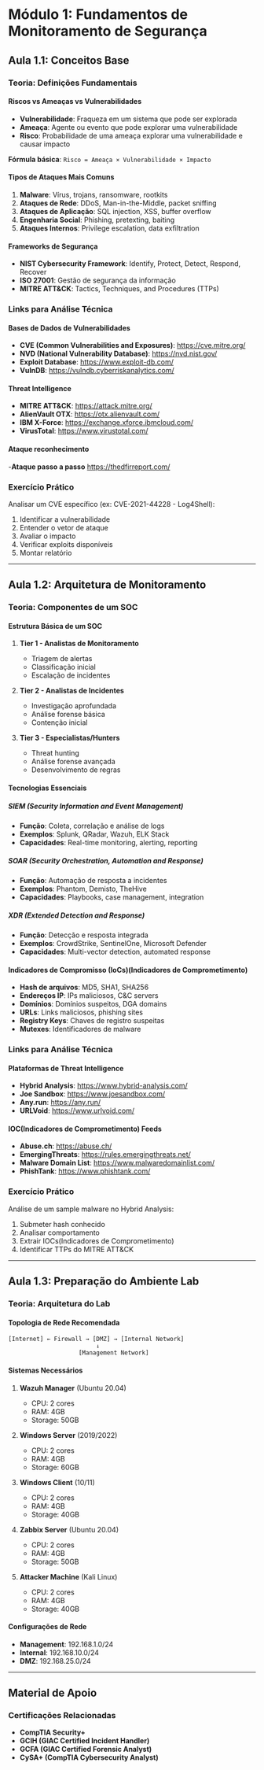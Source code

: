 # Módulo 1: Fundamentos de Monitoramento de Segurança

## Aula 1.1: Conceitos Base

### Teoria: Definições Fundamentais

#### Riscos vs Ameaças vs Vulnerabilidades
- **Vulnerabilidade**: Fraqueza em um sistema que pode ser explorada
- **Ameaça**: Agente ou evento que pode explorar uma vulnerabilidade
- **Risco**: Probabilidade de uma ameaça explorar uma vulnerabilidade e causar impacto

**Fórmula básica**: `Risco = Ameaça × Vulnerabilidade × Impacto`

#### Tipos de Ataques Mais Comuns
1. **Malware**: Vírus, trojans, ransomware, rootkits
2. **Ataques de Rede**: DDoS, Man-in-the-Middle, packet sniffing
3. **Ataques de Aplicação**: SQL injection, XSS, buffer overflow
4. **Engenharia Social**: Phishing, pretexting, baiting
5. **Ataques Internos**: Privilege escalation, data exfiltration

#### Frameworks de Segurança
- **NIST Cybersecurity Framework**: Identify, Protect, Detect, Respond, Recover
- **ISO 27001**: Gestão de segurança da informação
- **MITRE ATT&CK**: Tactics, Techniques, and Procedures (TTPs)

### Links para Análise Técnica

#### Bases de Dados de Vulnerabilidades
- **CVE (Common Vulnerabilities and Exposures)**: https://cve.mitre.org/
- **NVD (National Vulnerability Database)**: https://nvd.nist.gov/
- **Exploit Database**: https://www.exploit-db.com/
- **VulnDB**: https://vulndb.cyberriskanalytics.com/

#### Threat Intelligence
- **MITRE ATT&CK**: https://attack.mitre.org/
- **AlienVault OTX**: https://otx.alienvault.com/
- **IBM X-Force**: https://exchange.xforce.ibmcloud.com/
- **VirusTotal**: https://www.virustotal.com/

#### Ataque reconhecimento
-**Ataque passo a passo** https://thedfirreport.com/

### Exercício Prático
Analisar um CVE específico (ex: CVE-2021-44228 - Log4Shell):
1. Identificar a vulnerabilidade
2. Entender o vetor de ataque
3. Avaliar o impacto
4. Verificar exploits disponíveis
5. Montar relatório
---

## Aula 1.2: Arquitetura de Monitoramento

### Teoria: Componentes de um SOC

#### Estrutura Básica de um SOC
1. **Tier 1 - Analistas de Monitoramento**
   - Triagem de alertas
   - Classificação inicial
   - Escalação de incidentes

2. **Tier 2 - Analistas de Incidentes**
   - Investigação aprofundada
   - Análise forense básica
   - Contenção inicial

3. **Tier 3 - Especialistas/Hunters**
   - Threat hunting
   - Análise forense avançada
   - Desenvolvimento de regras

#### Tecnologias Essenciais

##### SIEM (Security Information and Event Management)
- **Função**: Coleta, correlação e análise de logs
- **Exemplos**: Splunk, QRadar, Wazuh, ELK Stack
- **Capacidades**: Real-time monitoring, alerting, reporting

##### SOAR (Security Orchestration, Automation and Response)
- **Função**: Automação de resposta a incidentes
- **Exemplos**: Phantom, Demisto, TheHive
- **Capacidades**: Playbooks, case management, integration

##### XDR (Extended Detection and Response)
- **Função**: Detecção e resposta integrada
- **Exemplos**: CrowdStrike, SentinelOne, Microsoft Defender
- **Capacidades**: Multi-vector detection, automated response

#### Indicadores de Compromisso (IoCs)(Indicadores de Comprometimento)
- **Hash de arquivos**: MD5, SHA1, SHA256
- **Endereços IP**: IPs maliciosos, C&C servers
- **Domínios**: Domínios suspeitos, DGA domains
- **URLs**: Links maliciosos, phishing sites
- **Registry Keys**: Chaves de registro suspeitas
- **Mutexes**: Identificadores de malware

### Links para Análise Técnica

#### Plataformas de Threat Intelligence
- **Hybrid Analysis**: https://www.hybrid-analysis.com/
- **Joe Sandbox**: https://www.joesandbox.com/
- **Any.run**: https://any.run/
- **URLVoid**: https://www.urlvoid.com/

#### IOC(Indicadores de Comprometimento) Feeds
- **Abuse.ch**: https://abuse.ch/
- **EmergingThreats**: https://rules.emergingthreats.net/
- **Malware Domain List**: https://www.malwaredomainlist.com/
- **PhishTank**: https://www.phishtank.com/

### Exercício Prático
Análise de um sample malware no Hybrid Analysis:
1. Submeter hash conhecido
2. Analisar comportamento
3. Extrair IOCs(Indicadores de Comprometimento)
4. Identificar TTPs do MITRE ATT&CK

---

## Aula 1.3: Preparação do Ambiente Lab

### Teoria: Arquitetura do Lab

#### Topologia de Rede Recomendada
```
[Internet] ← Firewall → [DMZ] → [Internal Network]
                         ↓
                    [Management Network]
```

#### Sistemas Necessários
1. **Wazuh Manager** (Ubuntu 20.04)
   - CPU: 2 cores
   - RAM: 4GB
   - Storage: 50GB

2. **Windows Server** (2019/2022)
   - CPU: 2 cores
   - RAM: 4GB
   - Storage: 60GB

3. **Windows Client** (10/11)
   - CPU: 2 cores
   - RAM: 4GB
   - Storage: 40GB

4. **Zabbix Server** (Ubuntu 20.04)
   - CPU: 2 cores
   - RAM: 4GB
   - Storage: 50GB

5. **Attacker Machine** (Kali Linux)
   - CPU: 2 cores
   - RAM: 4GB
   - Storage: 40GB

#### Configurações de Rede
- **Management**: 192.168.1.0/24
- **Internal**: 192.168.10.0/24
- **DMZ**: 192.168.25.0/24


---

## Material de Apoio

### Certificações Relacionadas
- **CompTIA Security+**
- **GCIH (GIAC Certified Incident Handler)**
- **GCFA (GIAC Certified Forensic Analyst)**
- **CySA+ (CompTIA Cybersecurity Analyst)**
